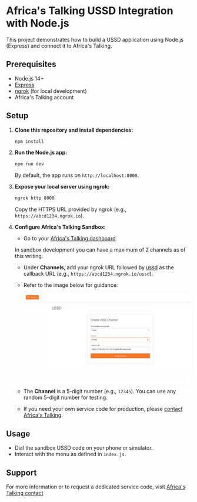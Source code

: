 # Africa's Talking USSD Integration with Node.js

This project demonstrates how to build a USSD application using Node.js (Express) and connect it to Africa's Talking.

## Prerequisites

- Node.js 14+
- [Express](https://expressjs.com/)
- [ngrok](https://ngrok.com/) (for local development)
- Africa's Talking account

## Setup

1. **Clone this repository and install dependencies:**

    ```sh
    npm install
    ```

2. **Run the Node.js app:**

    ```sh
    npm run dev
    ```

    By default, the app runs on `http://localhost:8000`.

3. **Expose your local server using ngrok:**

    ```sh
    ngrok http 8000
    ```

    Copy the HTTPS URL provided by ngrok (e.g., `https://abcd1234.ngrok.io`).

4. **Configure Africa's Talking Sandbox:**

    - Go to your [Africa's Talking dashboard](https://account.africastalking.com/apps/sandbox/ussd/channel/create).

    In sandbox development you can have a maximum of 2 channels as of this writing.

    - Under **Channels**, add your ngrok URL followed by [ussd](http://_vscodecontentref_/0) as the callback URL (e.g., `https://abcd1234.ngrok.io/ussd`).
    - Refer to the image below for guidance:

      ![How to add channel and callback URL](channel.png)

    - The **Channel** is a 5-digit number (e.g., `12345`). You can use any random 5-digit number for testing.
    - If you need your own service code for production, please [contact Africa's Talking](https://africastalking.com/about/#contactus).

## Usage

- Dial the sandbox USSD code on your phone or simulator.
- Interact with the menu as defined in `index.js`.

## Support

For more information or to request a dedicated service code, visit [Africa's Talking contact](https://africastalking.com/about/#contactus)